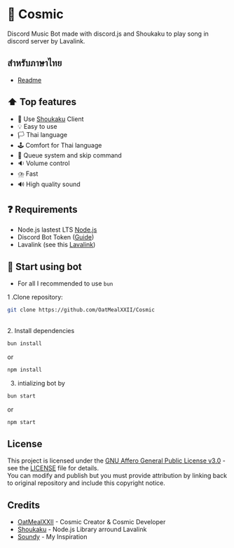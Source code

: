 # 🌌 Cosmic
Discord Music Bot made with discord.js and Shoukaku to play song in discord server by Lavalink.

## สำหรับภาษาไทย
- [Readme](https://github.com/OatMealXXII/Cosmic/blob/main/README_TH.md)

## ⬆️ Top features
- 📕 Use [Shoukaku](https://github.com/shipgirlproject/Shoukaku) Client
- 💡 Easy to use
- 🏳️ Thai language
- 🕹️ Comfort for Thai language
- 🛒 Queue system and skip command
- 🔉 Volume control
- ⛈️ Fast
- 🔊 High quality sound

## ❓ Requirements
- Node.js lastest LTS [Node.js](https://nodejs.org/en)
- Discord Bot Token ([Guide](https://discordjs.guide/preparations/setting-up-a-bot-application.html#creating-your-bot))
- Lavalink (see this [Lavalink](https://lavalink.dev/))

## 🏁 Start using bot
- For all I recommended to use `bun` <br />

1 .Clone repository: <br />
```bash
git clone https://github.com/OatMealXXII/Cosmic
```
<br />
2. Install dependencies <br />

```bash
bun install
``` 
or

```bash
npm install
```
3. intializing bot by <br />

```bash
bun start
```
or
```bash
npm start
```

## License
This project is licensed under the [GNU Affero General Public License v3.0](LICENSE) - see the [LICENSE](LICENSE) file for details. <br />
You can modify and publish but you must provide attribution by linking back to original repository and include this copyright notice.

## Credits
- [OatMealXXII](https://github.com/OatMealXXII) - Cosmic Creator & Cosmic Developer
- [Shoukaku](https://github.com/shipgirlproject/Shoukaku) - Node.js Library arround Lavalink
- [Soundy](https://github.com/idMJA/Soundy) - My Inspiration
